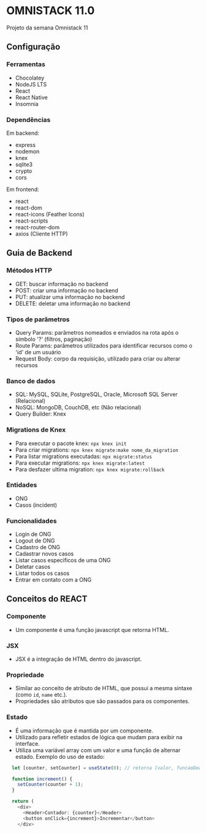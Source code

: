 # OMNISTACK 11.0
Projeto da semana Omnistack 11

## Configuração

### Ferramentas

- Chocolatey
- NodeJS LTS
- React
- React Native
- Insomnia

### Dependências

Em backend:

- express
- nodemon
- knex
- sqlite3
- crypto
- cors

Em frontend:

- react
- react-dom
- react-icons (Feather Icons)
- react-scripts
- react-router-dom
- axios (Cliente HTTP)

## Guia de Backend

### Métodos HTTP

- GET: buscar informação no backend
- POST: criar uma informação no backend
- PUT: atualizar uma informação no backend
- DELETE: deletar uma informação no backend

### Tipos de parâmetros

- Query Params: parâmetros nomeados e enviados na rota após o símbolo '?' (filtros, paginação)
- Route Params: parâmetros utilizados para identificar recursos como o 'id' de um usuário
- Request Body: corpo da requisição, utilizado para criar ou alterar recursos

### Banco de dados

- SQL: MySQL, SQLite, PostgreSQL, Oracle, Microsoft SQL Server (Relacional)
- NoSQL: MongoDB, CouchDB, etc (Não relacional)
- Query Builder: Knex


### Migrations de Knex

- Para executar o pacote knex: ```npx knex init```
- Para criar migrations: ```npx knex migrate:make nome_da_migration```
- Para listar migrations executadas: ```npx migrate:status```
- Para executar migrations: ```npx knex migrate:latest```
- Para desfazer ultima migration: ```npx knex migrate:rollback```

### Entidades

- ONG
- Casos (incident)

### Funcionalidades

- Login de ONG
- Logout de ONG
- Cadastro de ONG
- Cadastrar novos casos
- Listar casos especificos de uma ONG
- Deletar casos
- Listar todos os casos
- Entrar em contato com a ONG

## Conceitos do REACT

### Componente

- Um componente é uma função javascript que retorna HTML.

### JSX

- JSX é a integração de HTML dentro do javascript.

### Propriedade

- Similar ao conceito de atributo de HTML, que possui a mesma sintaxe (como ```id```, ```name``` etc.).
- Propriedades são atributos que são passados para os componentes.

### Estado

- É uma informação que é mantida por um componente.
- Utilizado para refletir estados de lógica que mudam para exibir na interface.
- Utiliza uma variável array com um valor e uma função de alternar estado. Exemplo do uso de estado:

```javascript
  let [counter, setCounter] = useState(0); // retorna [valor, funcaoDeAtualizacao]

  function increment() {
    setCounter(counter + 1);
  }

  return (
    <div>
      <Header>Contador: {counter}</Header>
      <button onClick={increment}>Incrementar</button>
    </div>
```